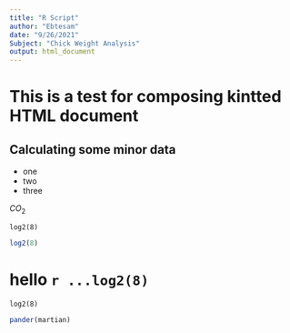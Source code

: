 ```yaml
---
title: "R Script"
author: "Ebtesam"
date: "9/26/2021"
Subject: "Chick Weight Analysis"
output: html_document
---
```

# This is a test for composing kintted HTML document 


## Calculating some minor data
- one   
- two   
- three  


$CO_2$

```{r calcLog, echo = TRUE, eval = TRUE}
log2(8)
```
```r
log2(8)
```
# hello `r ...log2(8)`

```{r, echo = FALSE}
log2(8)
```
```r
pander(martian)
```
